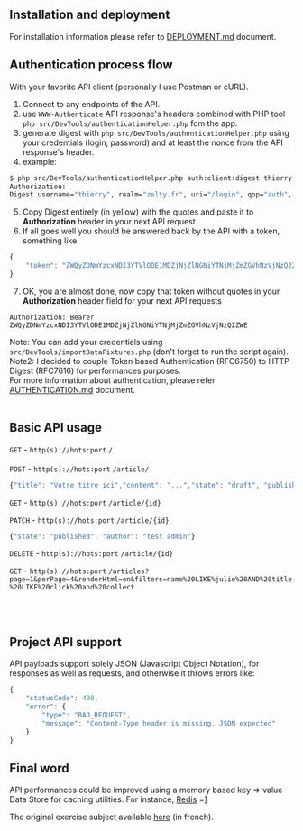 ## Installation and deployment
For installation information please refer to [DEPLOYMENT.md](DEPLOYMENT.md) document.

## Authentication process flow
With your favorite API client (personally I use Postman or cURL).

1. Connect to any endpoints of the API.
2. use `WWW-Authenticate` API response's headers combined with PHP tool `php src/DevTools/authenticationHelper.php` fom the app.
3. generate digest with `php src/DevTools/authenticationHelper.php` using your credentials (login, password) and at least the nonce from the API response's header.
4. example:
```bash
$ php src/DevTools/authenticationHelper.php auth:client:digest thierry thierry1234 4364cc022f1e5dadf21e53d68b8b0b78b6632f62ea49cc1c
Authorization:
Digest username="thierry", realm="zelty.fr", uri="/login", qop="auth", nonce="4364cc022f1e5dadf21e53d68b8b0b78b6632f62ea49cc1c", nc=00000001, cnonce="8dfbfd899361c6b93a58e85b086b29b978862eacd6934047", response="bb8077aa0d32e6ef4767a06e2d3eded5655a1d8eb2761762f38eeb2b558c311b"
```
5. Copy Digest entirely (in yellow) with the quotes and paste it to **Authorization** header in your next API request
6. If all goes well you should be answered back by the API with a token, something like
```javascript
{
    "token": "ZWQyZDNmYzcxNDI3YTVlODE1MDZjNjZlNGNiYTNjMjZmZGVhNzVjNzQ2ZWE="
}
```
7. OK, you are almost done, now copy that token without quotes in your **Authorization** header field for your next API requests
```
Authorization: Bearer ZWQyZDNmYzcxNDI3YTVlODE1MDZjNjZlNGNiYTNjMjZmZGVhNzVjNzQ2ZWE
```
Note:  You can add your credentials using `src/DevTools/importDataFixtures.php` (don't forget to run the script again).
Note2: I decided to couple Token based Authentication (RFC6750) to HTTP Digest (RFC7616) for performances purposes.  <br/>
For more information about authentication, please refer [AUTHENTICATION.md](src/Authentication/AUTHENTICATION.md) document.
<br/>
<br/>

## Basic API usage
`GET`   -                  `http(s)://hots:port`  `/`
<br/>
<br/>
`POST`  -                  `http(s)://hots:port`  `/article/`
```javascript
{"title": "Votre titre ici","content": "...","state": "draft", "publishedOn": "2022/11/15", "author": "thierry"}
```
  
`GET`   -                  `http(s)://hots:port`  `/article/{id}`
  
`PATCH`  -                  `http(s)://hots:port`  `/article/{id}`
```javascript
{"state": "published", "author": "test admin"}
```
  
`DELETE`  -                  `http(s)://hots:port`  `/article/{id}`
  
`GET`  -                  `http(s)://hots:port`  `/articles?page=1&perPage=4&renderHtml=on&filters=name%20LIKE%julie%20AND%20title%20LIKE%20click%20and%20collect`
  
<br/>
<br/>
  
## Project API support
API payloads support solely JSON (Javascript Object Notation), for responses as well as requests, and otherwise it throws errors like:
```javascript
{
    "statusCode": 400,
    "error": {
        "type": "BAD_REQUEST",
        "message": "Content-Type header is missing, JSON expected"
    }
}
```

## Final word
API performances could be improved using a memory based key => value Data Store for caching utilities. For instance, [Redis](https://redis.io) =]

The original exercise subject available [here](TEST.md) (in french).
